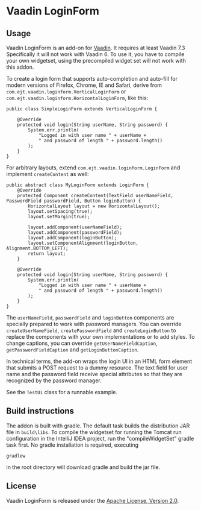 # Vaadin LoginForm

## Usage
Vaadin LoginForm is an add-on for [Vaadin](https://vaadin.com). It requires at least Vaadin 7.3
Specifically it will not work with Vaadin 6. To use it, you have to compile your own widgetset, using the
precompiled widget set will not work with this addon.

To create a login form that supports auto-completion and auto-fill for modern versions of Firefox, Chrome, IE and
Safari, derive from `com.ejt.vaadin.loginform.VerticalLoginForm` or `com.ejt.vaadin.loginform.HorizontalLoginForm`,
like this:

    public class SimpleLoginForm extends VerticalLoginForm {

        @Override
        protected void login(String userName, String password) {
            System.err.println(
                "Logged in with user name " + userName +
                " and password of length " + password.length()
            );
        }
    }

For arbitrary layouts, extend `com.ejt.vaadin.loginform.LoginForm` and implement `createContent` as well:

    public abstract class MyLoginForm extends LoginForm {
        @Override
        protected Component createContent(TextField userNameField, PasswordField passwordField, Button loginButton) {
            HorizontalLayout layout = new HorizontalLayout();
            layout.setSpacing(true);
            layout.setMargin(true);

            layout.addComponent(userNameField);
            layout.addComponent(passwordField);
            layout.addComponent(loginButton);
            layout.setComponentAlignment(loginButton, Alignment.BOTTOM_LEFT);
            return layout;
        }

        @Override
        protected void login(String userName, String password) {
            System.err.println(
                "Logged in with user name " + userName +
                " and password of length " + password.length()
            );
        }
    }


The `userNameField`, `passwordField` and `loginButton` components are specially prepared to work with password managers.
You can override `createUserNameField`, `createPasswordField` and `createLoginButton` to replace the components
with your own implementations or to add styles. To change captions, you can override `getUserNameFieldCaption`,
`getPasswordFieldCaption` and `getLoginButtonCaption`.

In technical terms, the add-on wraps the login UI in an HTML form element that submits a POST request to a dummy resource.
The text field for user name and the password field receive special attributes so that they are recognized by the
password manager.

See the `TestUi` class for a runnable example.

## Build instructions

The addon is built with gradle. The default task builds the distribution JAR file in `build\libs`.
To compile the widgetset for running the Tomcat run configuration in the IntelliJ IDEA project,
run the "compileWidgetSet" gradle task first. No gradle installation is required, executing

    gradlew

in the root directory will download gradle and build the jar file.


## License

Vaadin LoginForm is released under the [Apache License, Version 2.0](http://www.apache.org/licenses/LICENSE-2.0).